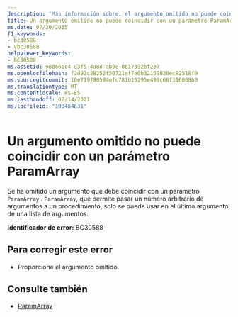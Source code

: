 ```yaml
---
description: 'Más información sobre: el argumento omitido no puede coincidir con un parámetro paramarray'
title: Un argumento omitido no puede coincidir con un parámetro ParamArray
ms.date: 07/20/2015
f1_keywords:
- bc30588
- vbc30588
helpviewer_keywords:
- BC30588
ms.assetid: 98866bc4-d3f5-4a80-ab9e-0817392bf237
ms.openlocfilehash: f2d92c28252f50721ef7e0b32159020ec82518f9
ms.sourcegitcommit: 10e719780594efc781b15295e499c66f316068b8
ms.translationtype: MT
ms.contentlocale: es-ES
ms.lasthandoff: 02/14/2021
ms.locfileid: "100484631"
---
```

# <a name="omitted-argument-cannot-match-a-paramarray-parameter"></a>Un argumento omitido no puede coincidir con un parámetro ParamArray

Se ha omitido un argumento que debe coincidir con un parámetro `ParamArray` . `ParamArray`, que permite pasar un número arbitrario de argumentos a un procedimiento, solo se puede usar en el último argumento de una lista de argumentos.  
  
 **Identificador de error:** BC30588  
  
## <a name="to-correct-this-error"></a>Para corregir este error  
  
- Proporcione el argumento omitido.  
  
## <a name="see-also"></a>Consulte también

- [ParamArray](../language-reference/modifiers/paramarray.md)
